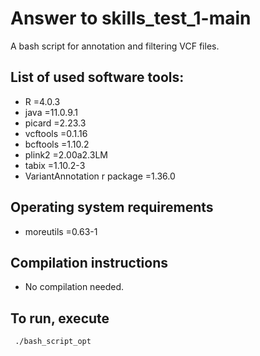 # Answer to skills_test_1-main
A bash script for annotation and filtering VCF files.

## List of used software tools:
* R =4.0.3
* java =11.0.9.1
* picard =2.23.3
* vcftools =0.1.16
* bcftools =1.10.2
* plink2 =2.00a2.3LM
* tabix =1.10.2-3
* VariantAnnotation r package =1.36.0

## Operating system requirements
* moreutils =0.63-1

## Compilation instructions
* No compilation needed.

## To run, execute
     ./bash_script_opt
